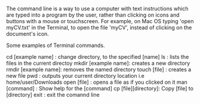 The command line is a way to use a computer with text instructions which are typed into a program by the user, rather than clicking on icons and buttons with a mouse or touchscreen. For example, on Mac OS typing 'open myCV.txt' in the Terminal, to open the file 'myCV', instead of clicking on the document's icon. 

Some examples of Terminal commands.

cd [example name]   : change directory, to the specified [name]
ls                  : lists the files in the current directoy
mkdir [example name]: creates a new directory
rmdir [example name]: removes the named directory
touch [file]        : creates a new file 
pwd                 : outputs your current directory location i.e home/user/Downloads
open [file]         : opens a file as if you clicked on it
man [command]       : Show help for the [command]
cp [file][directory]: Copy [file] to [directory]
exit                : exit the comannd line